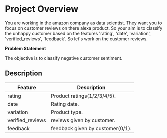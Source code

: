 # Project Overview

You are working in the amazon company as data scientist. They want you to focus on customer reviews on there alexa product. So your aim is to classify the unhappy customer based on the features 'rating', 'date', 'variation', 'verified_reviews', 'feedback'. So let's work on the customer reviews.

**Problem Statement**

The objective is to classify negative customer sentiment.

## Description
|  Feature  |  Description  |
| ---  |  --- |
| rating | Product ratings(1/2/3/4/5). |
| date | Rating date. |
| variation | Product type. |
| verified_reviews | reviews given by customer. |
| feedback | feedback given by customer(0/1). |



